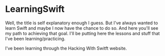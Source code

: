# LearningSwift
Well, the title is self explanatory enough I guess. But I've always wanted to learn Swift and maybe I now have the chance to do so.
And here you'll see my path to achieving that goal. I'll be putting here the lessons and stuff that I've been learning/practicing.

I've been learning through the Hacking With Switft website.
